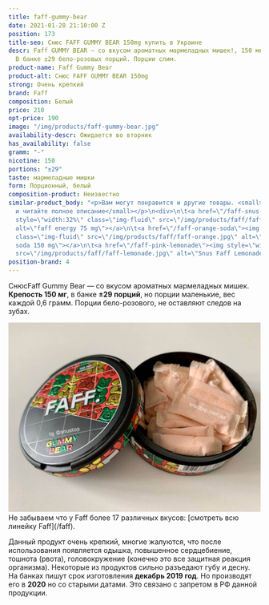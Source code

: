 ```yaml
---
title: faff-gummy-bear
date: 2021-01-28 21:10:00 Z
position: 173
title-seo: Снюс FAFF GUMMY BEAR 150mg купить в Украине
descr: Faff GUMMY BEAR — со вкусом ароматных мармеладных мишек!, 150 мг никотина.
  В банке ±29 бело-розовых порций. Порции слим.
product-name: Faff Gummy Bear
product-alt: Снюс FAFF GUMMY BEAR 150mg
strong: Очень крепкий
brand: Faff
composition: Белый
price: 210
opt-price: 190
image: "/img/products/faff-gummy-bear.jpg"
availability-descr: Ожидается во вторник
has_availability: false
gramm: "-"
nicotine: 150
portions: "±29"
taste: мармеладные мишки
form: Порционный, белый
composition-product: Неизвестно
similar-product_body: "<p>Вам могут понравится и другие товары. <small>Жмите на картинки
  и читайте полное описание</small></p>\n<div>\n\t<a href=\"/faff-snus-energy\"><img
  style=\"width:32%\" class=\"img-fluid\" src=\"/img/products/faff/faff-redbull.jpg\"
  alt=\"faff energy 75 mg\"></a>\n\t<a href=\"/faff-orange-soda\"><img style=\"width:32%\"
  class=\"img-fluid\" src=\"/img/products/faff/faff-orange.jpg\" alt=\"faff orange
  soda 150 mg\"></a>\n\t<a href=\"/faff-pink-lemonade\"><img style=\"width:32%\" class=\"img-fluid\"
  src=\"/img/products/faff/faff-lemonade.jpg\" alt=\"Snus Faff Lemonade 150 mg\"></a>\n</div>"
position-brand: 4
---
```


СнюсFaff Gummy Bear — со вкусом ароматных мармеладных мишек. **Крепость 150 мг**, в банке **±29 порций**, но порции маленькие, вес каждой 0,6 грамм. Порции бело-розового, не оставляют следов на зубах.
<div class="mb-3">
<img class="img-fluid" src="/img/products/faff/open/gummy-bear.jpg" alt="Снюс faff gummy bear 150 mg">
</div>
Не забываем что у Faff более 17 различных вкусов: [смотреть всю линейку Faff](/faff).

Данный продукт очень крепкий, многие жалуются, что после использования появляется одышка, повышенное сердцебиение, тошнота (рвота), головокружение (конечно это все защитная реакция организма). Некоторые из продуктов сильно разъедают губу и десну.
На банках пишут срок изготовления **декабрь 2019 год**. Но производят его в **2020** но со старыми датами. Это связано с запретом в РФ данной продукции.